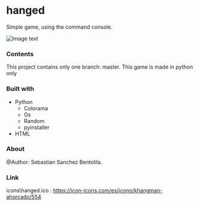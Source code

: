 # hanged
Simple game, using the command console.


![Image text](https://github.com/Sebastian-Sanchez-Bentolila/Hanged-game/blob/master/icons/hanged.ico)

### Contents

This project contains only one branch: master. This game is made in python only

### Built with

- Python
	- Colorama 
	- Os
	- Random
	- pyinstaller
- HTML

### About

@Author: Sebastian Sanchez Bentolila. 

### Link

icons\\hanged.ico : https://icon-icons.com/es/icono/khangman-ahorcado/554
